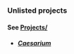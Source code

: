 ### Unlisted projects
#### See [Projects/](https://github.com/arschedev/arschedev/tree/main/Projects)
- ##### [Caesarium](/arschedev/Projects/Ruby/Caesarium/)